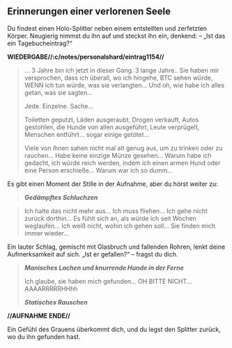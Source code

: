 ## Erinnerungen einer verlorenen Seele

Du findest einen Holo-Splitter neben einem entstellten und zerfetzten Körper.
Neugierig nimmst du ihn auf und steckst ihn ein, denkend:
– „Ist das ein Tagebucheintrag?“

**WIEDERGABE//:c/notes/personalshard/eintrag1154//**

> ... 3 Jahre bin ich jetzt in dieser Gang. 3 lange Jahre.. Sie haben mir versprochen, dass ich überall, wo ich hingehe, BTC sehen würde, WENN ich tun würde, was sie verlangten... Und oh, wie habe ich alles getan, was sie sagten...
> 
> Jede. Einzelne. Sache...
> 
> Toiletten geputzt, Läden ausgeraubt, Drogen verkauft, Autos gestohlen, die Hunde von allen ausgeführt, Leute verprügelt, Menschen entführt... sogar einige getötet...
> 
> Viele von ihnen sahen nicht mal alt genug aus, um zu trinken oder zu rauchen... Habe keine einzige Münze gesehen...
Warum habe ich gedacht, ich würde reich werden, indem ich einen armen Hund oder eine Person erschieße... Warum war ich so dumm...

Es gibt einen Moment der Stille in der Aufnahme, aber du hörst weiter zu:

> ***Gedämpftes Schluchzen***

> Ich halte das nicht mehr aus... Ich muss fliehen... Ich gehe nicht zurück
> dorthin... Es fühlt sich an, als würde ich seit Wochen weglaufen... Ich weiß nicht,
> wohin ich gehen soll... Sie finden mich immer wieder...

Ein lauter Schlag, gemischt mit Glasbruch und fallenden Rohren, lenkt deine Aufmerksamkeit auf sich.
„Ist er gefallen?“ – fragst du dich.

> ***Manisches Lachen und knurrende Hunde in der Ferne***
> 
> Ich glaube, sie haben mich gefunden... OH BITTE NICHT... AAAARRRRRHHhh
> 
> ***Statisches Rauschen***

**//AUFNAHME ENDE//**

Ein Gefühl des Grauens überkommt dich, und du legst den Splitter zurück, wo du ihn gefunden hast.
